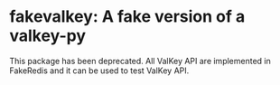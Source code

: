 fakevalkey: A fake version of a valkey-py
=========================================

This package has been deprecated. All ValKey API are implemented in FakeRedis and it can be used to test ValKey API.


